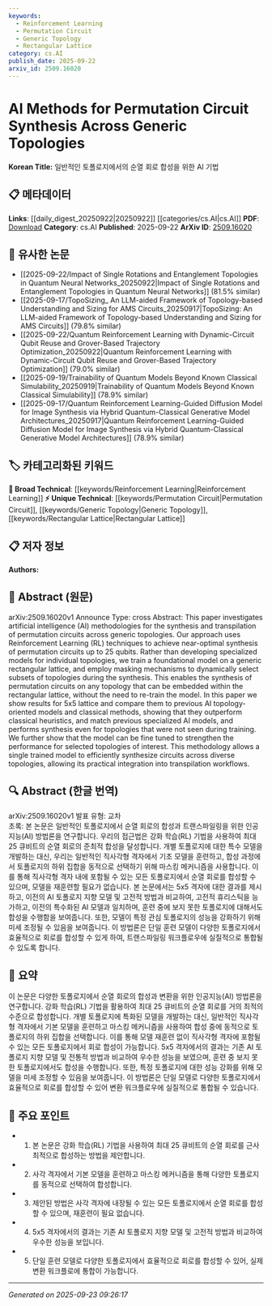 ```yaml
---
keywords:
  - Reinforcement Learning
  - Permutation Circuit
  - Generic Topology
  - Rectangular Lattice
category: cs.AI
publish_date: 2025-09-22
arxiv_id: 2509.16020
---
```


<!-- KEYWORD_LINKING_METADATA:
{
  "processed_timestamp": "2025-09-23T09:26:17.376414",
  "vocabulary_version": "1.0",
  "selected_keywords": [
    "Reinforcement Learning",
    "Permutation Circuit",
    "Generic Topology",
    "Rectangular Lattice"
  ],
  "rejected_keywords": [],
  "similarity_scores": {
    "Reinforcement Learning": 0.85,
    "Permutation Circuit": 0.78,
    "Generic Topology": 0.77,
    "Rectangular Lattice": 0.75
  },
  "extraction_method": "AI_prompt_based",
  "budget_applied": true,
  "candidates_json": {
    "candidates": [
      {
        "surface": "Reinforcement Learning",
        "canonical": "Reinforcement Learning",
        "aliases": [
          "RL"
        ],
        "category": "broad_technical",
        "rationale": "Reinforcement Learning is a key AI methodology used in the paper for permutation circuit synthesis, linking it to broader AI research.",
        "novelty_score": 0.45,
        "connectivity_score": 0.88,
        "specificity_score": 0.7,
        "link_intent_score": 0.85
      },
      {
        "surface": "Permutation Circuit",
        "canonical": "Permutation Circuit",
        "aliases": [],
        "category": "unique_technical",
        "rationale": "Permutation circuits are central to the paper's focus, providing a unique technical concept for linking.",
        "novelty_score": 0.75,
        "connectivity_score": 0.65,
        "specificity_score": 0.8,
        "link_intent_score": 0.78
      },
      {
        "surface": "Generic Topology",
        "canonical": "Generic Topology",
        "aliases": [
          "Generic Topologies"
        ],
        "category": "unique_technical",
        "rationale": "The concept of generic topology is crucial for understanding the paper's approach to circuit synthesis across diverse structures.",
        "novelty_score": 0.68,
        "connectivity_score": 0.6,
        "specificity_score": 0.72,
        "link_intent_score": 0.77
      },
      {
        "surface": "Rectangular Lattice",
        "canonical": "Rectangular Lattice",
        "aliases": [],
        "category": "unique_technical",
        "rationale": "Rectangular lattice serves as the foundational model for training, making it a specific technical concept for linking.",
        "novelty_score": 0.65,
        "connectivity_score": 0.58,
        "specificity_score": 0.76,
        "link_intent_score": 0.75
      }
    ],
    "ban_list_suggestions": [
      "transpilation",
      "classical methods"
    ]
  },
  "decisions": [
    {
      "candidate_surface": "Reinforcement Learning",
      "resolved_canonical": "Reinforcement Learning",
      "decision": "linked",
      "scores": {
        "novelty": 0.45,
        "connectivity": 0.88,
        "specificity": 0.7,
        "link_intent": 0.85
      }
    },
    {
      "candidate_surface": "Permutation Circuit",
      "resolved_canonical": "Permutation Circuit",
      "decision": "linked",
      "scores": {
        "novelty": 0.75,
        "connectivity": 0.65,
        "specificity": 0.8,
        "link_intent": 0.78
      }
    },
    {
      "candidate_surface": "Generic Topology",
      "resolved_canonical": "Generic Topology",
      "decision": "linked",
      "scores": {
        "novelty": 0.68,
        "connectivity": 0.6,
        "specificity": 0.72,
        "link_intent": 0.77
      }
    },
    {
      "candidate_surface": "Rectangular Lattice",
      "resolved_canonical": "Rectangular Lattice",
      "decision": "linked",
      "scores": {
        "novelty": 0.65,
        "connectivity": 0.58,
        "specificity": 0.76,
        "link_intent": 0.75
      }
    }
  ]
}
-->

# AI Methods for Permutation Circuit Synthesis Across Generic Topologies

**Korean Title:** 일반적인 토폴로지에서의 순열 회로 합성을 위한 AI 기법

## 📋 메타데이터

**Links**: [[daily_digest_20250922|20250922]] [[categories/cs.AI|cs.AI]]
**PDF**: [Download](https://arxiv.org/pdf/2509.16020.pdf)
**Category**: cs.AI
**Published**: 2025-09-22
**ArXiv ID**: [2509.16020](https://arxiv.org/abs/2509.16020)

## 🔗 유사한 논문
- [[2025-09-22/Impact of Single Rotations and Entanglement Topologies in Quantum Neural Networks_20250922|Impact of Single Rotations and Entanglement Topologies in Quantum Neural Networks]] (81.5% similar)
- [[2025-09-17/TopoSizing_ An LLM-aided Framework of Topology-based Understanding and Sizing for AMS Circuits_20250917|TopoSizing: An LLM-aided Framework of Topology-based Understanding and Sizing for AMS Circuits]] (79.8% similar)
- [[2025-09-22/Quantum Reinforcement Learning with Dynamic-Circuit Qubit Reuse and Grover-Based Trajectory Optimization_20250922|Quantum Reinforcement Learning with Dynamic-Circuit Qubit Reuse and Grover-Based Trajectory Optimization]] (79.0% similar)
- [[2025-09-19/Trainability of Quantum Models Beyond Known Classical Simulability_20250919|Trainability of Quantum Models Beyond Known Classical Simulability]] (78.9% similar)
- [[2025-09-17/Quantum Reinforcement Learning-Guided Diffusion Model for Image Synthesis via Hybrid Quantum-Classical Generative Model Architectures_20250917|Quantum Reinforcement Learning-Guided Diffusion Model for Image Synthesis via Hybrid Quantum-Classical Generative Model Architectures]] (78.9% similar)

## 🏷️ 카테고리화된 키워드
**🧠 Broad Technical**: [[keywords/Reinforcement Learning|Reinforcement Learning]]
**⚡ Unique Technical**: [[keywords/Permutation Circuit|Permutation Circuit]], [[keywords/Generic Topology|Generic Topology]], [[keywords/Rectangular Lattice|Rectangular Lattice]]

## 📋 저자 정보

**Authors:** 

## 📄 Abstract (원문)

arXiv:2509.16020v1 Announce Type: cross 
Abstract: This paper investigates artificial intelligence (AI) methodologies for the synthesis and transpilation of permutation circuits across generic topologies. Our approach uses Reinforcement Learning (RL) techniques to achieve near-optimal synthesis of permutation circuits up to 25 qubits. Rather than developing specialized models for individual topologies, we train a foundational model on a generic rectangular lattice, and employ masking mechanisms to dynamically select subsets of topologies during the synthesis. This enables the synthesis of permutation circuits on any topology that can be embedded within the rectangular lattice, without the need to re-train the model. In this paper we show results for 5x5 lattice and compare them to previous AI topology-oriented models and classical methods, showing that they outperform classical heuristics, and match previous specialized AI models, and performs synthesis even for topologies that were not seen during training. We further show that the model can be fine tuned to strengthen the performance for selected topologies of interest. This methodology allows a single trained model to efficiently synthesize circuits across diverse topologies, allowing its practical integration into transpilation workflows.

## 🔍 Abstract (한글 번역)

arXiv:2509.16020v1 발표 유형: 교차  
초록: 본 논문은 일반적인 토폴로지에서 순열 회로의 합성과 트랜스파일링을 위한 인공지능(AI) 방법론을 연구합니다. 우리의 접근법은 강화 학습(RL) 기법을 사용하여 최대 25 큐비트의 순열 회로의 준최적 합성을 달성합니다. 개별 토폴로지에 대한 특수 모델을 개발하는 대신, 우리는 일반적인 직사각형 격자에서 기초 모델을 훈련하고, 합성 과정에서 토폴로지의 하위 집합을 동적으로 선택하기 위해 마스킹 메커니즘을 사용합니다. 이를 통해 직사각형 격자 내에 포함될 수 있는 모든 토폴로지에서 순열 회로를 합성할 수 있으며, 모델을 재훈련할 필요가 없습니다. 본 논문에서는 5x5 격자에 대한 결과를 제시하고, 이전의 AI 토폴로지 지향 모델 및 고전적 방법과 비교하여, 고전적 휴리스틱을 능가하고, 이전의 특수화된 AI 모델과 일치하며, 훈련 중에 보지 못한 토폴로지에 대해서도 합성을 수행함을 보여줍니다. 또한, 모델이 특정 관심 토폴로지의 성능을 강화하기 위해 미세 조정될 수 있음을 보여줍니다. 이 방법론은 단일 훈련 모델이 다양한 토폴로지에서 효율적으로 회로를 합성할 수 있게 하여, 트랜스파일링 워크플로우에 실질적으로 통합될 수 있도록 합니다.

## 📝 요약

이 논문은 다양한 토폴로지에서 순열 회로의 합성과 변환을 위한 인공지능(AI) 방법론을 연구합니다. 강화 학습(RL) 기법을 활용하여 최대 25 큐비트의 순열 회로를 거의 최적의 수준으로 합성합니다. 개별 토폴로지에 특화된 모델을 개발하는 대신, 일반적인 직사각형 격자에서 기본 모델을 훈련하고 마스킹 메커니즘을 사용하여 합성 중에 동적으로 토폴로지의 하위 집합을 선택합니다. 이를 통해 모델 재훈련 없이 직사각형 격자에 포함될 수 있는 모든 토폴로지에서 회로 합성이 가능합니다. 5x5 격자에서의 결과는 기존 AI 토폴로지 지향 모델 및 전통적 방법과 비교하여 우수한 성능을 보였으며, 훈련 중 보지 못한 토폴로지에서도 합성을 수행합니다. 또한, 특정 토폴로지에 대한 성능 강화를 위해 모델을 미세 조정할 수 있음을 보여줍니다. 이 방법론은 단일 모델로 다양한 토폴로지에서 효율적으로 회로를 합성할 수 있어 변환 워크플로우에 실질적으로 통합될 수 있습니다.

## 🎯 주요 포인트

- 1. 본 논문은 강화 학습(RL) 기법을 사용하여 최대 25 큐비트의 순열 회로를 근사 최적으로 합성하는 방법을 제안합니다.
- 2. 사각 격자에서 기본 모델을 훈련하고 마스킹 메커니즘을 통해 다양한 토폴로지를 동적으로 선택하여 합성합니다.
- 3. 제안된 방법은 사각 격자에 내장될 수 있는 모든 토폴로지에서 순열 회로를 합성할 수 있으며, 재훈련이 필요 없습니다.
- 4. 5x5 격자에서의 결과는 기존 AI 토폴로지 지향 모델 및 고전적 방법과 비교하여 우수한 성능을 보입니다.
- 5. 단일 훈련 모델로 다양한 토폴로지에서 효율적으로 회로를 합성할 수 있어, 실제 변환 워크플로에 통합이 가능합니다.


---

*Generated on 2025-09-23 09:26:17*